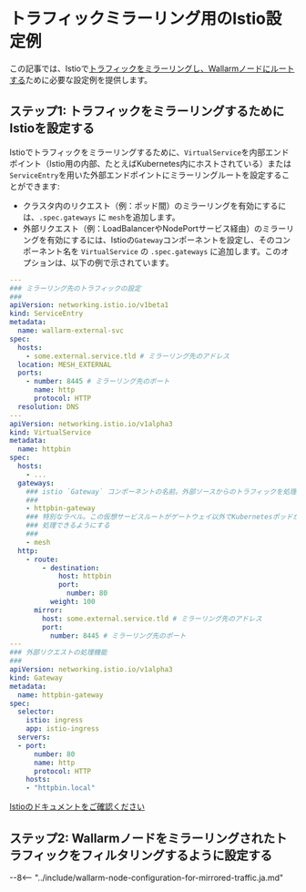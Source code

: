 # トラフィックミラーリング用のIstio設定例

この記事では、Istioで[トラフィックをミラーリングし、Wallarmノードにルートする](overview.md)ために必要な設定例を提供します。

## ステップ1: トラフィックをミラーリングするためにIstioを設定する

Istioでトラフィックをミラーリングするために、`VirtualService`を内部エンドポイント（Istio用の内部、たとえばKubernetes内にホストされている）または`ServiceEntry`を用いた外部エンドポイントにミラーリングルートを設定することができます:

* クラスタ内のリクエスト（例：ポッド間）のミラーリングを有効にするには、`.spec.gateways` に `mesh`を追加します。
* 外部リクエスト（例：LoadBalancerやNodePortサービス経由）のミラーリングを有効にするには、Istioの`Gateway`コンポーネントを設定し、そのコンポーネント名を `VirtualService` の `.spec.gateways` に追加します。このオプションは、以下の例で示されています。

```yaml
---
### ミラーリング先のトラフィックの設定
###
apiVersion: networking.istio.io/v1beta1
kind: ServiceEntry
metadata:
  name: wallarm-external-svc
spec:
  hosts:
    - some.external.service.tld # ミラーリング先のアドレス
  location: MESH_EXTERNAL
  ports:
    - number: 8445 # ミラーリング先のポート
      name: http
      protocol: HTTP
  resolution: DNS
---
apiVersion: networking.istio.io/v1alpha3
kind: VirtualService
metadata:
  name: httpbin
spec:
  hosts:
    - ...
  gateways:
    ### istio `Gateway` コンポーネントの名前。外部ソースからのトラフィックを処理するために必要です
    ###
    - httpbin-gateway
    ### 特別なラベル。この仮想サービスルートがゲートウェイ以外でKubernetesポッドからのリクエストを
    ### 処理できるようにする
    ###
    - mesh
  http:
    - route:
        - destination:
            host: httpbin
            port:
              number: 80
          weight: 100
      mirror:
        host: some.external.service.tld # ミラーリング先のアドレス
        port:
          number: 8445 # ミラーリング先のポート
---
### 外部リクエストの処理機能
###
apiVersion: networking.istio.io/v1alpha3
kind: Gateway
metadata:
  name: httpbin-gateway
spec:
  selector:
    istio: ingress
    app: istio-ingress
  servers:
  - port:
      number: 80
      name: http
      protocol: HTTP
    hosts:
    - "httpbin.local"
```

[Istioのドキュメントをご確認ください](https://istio.io/latest/docs/tasks/traffic-management/mirroring/)

## ステップ2: Wallarmノードをミラーリングされたトラフィックをフィルタリングするように設定する

--8<-- "../include/wallarm-node-configuration-for-mirrored-traffic.ja.md"